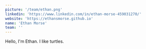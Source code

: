 ```yaml
---
picture: '/team/ethan.png'
linkedin: 'https://www.linkedin.com/in/ethan-morse-459031270/'
website: 'https://ethansmorse.github.io'
name: 'Ethan Morse'
team: ''
---
```


Hello, I'm Ethan. I like turtles.